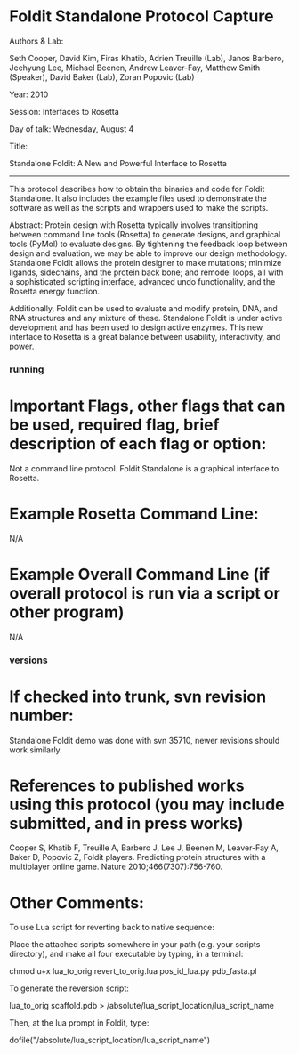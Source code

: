 Foldit Standalone Protocol Capture
==================================

Authors & Lab:

Seth Cooper, David Kim, Firas Khatib, Adrien Treuille (Lab), Janos Barbero,
Jeehyung Lee, Michael Beenen, Andrew Leaver-Fay, Matthew Smith (Speaker), David
Baker (Lab), Zoran Popovic (Lab)

Year: 2010

Session: Interfaces to Rosetta

Day of talk: Wednesday, August 4

Title:

Standalone Foldit: A New and Powerful Interface to Rosetta

---

This protocol describes how to obtain the binaries and code for Foldit Standalone.  It also includes the example files used to demonstrate the software as well as the scripts and wrappers used to make the scripts.

Abstract:
Protein design with Rosetta typically involves transitioning between
command line tools (Rosetta) to generate designs, and graphical tools
(PyMol) to evaluate designs.  By tightening the feedback loop between
design and evaluation, we may be able to improve our design
methodology.  Standalone Foldit allows the protein designer to make
mutations; minimize ligands, sidechains, and the protein back bone;
and remodel loops, all with a sophisticated scripting interface,
advanced undo functionality, and the Rosetta energy function.

Additionally, Foldit can be used to evaluate and modify protein, DNA,
and RNA structures and any mixture of these.  Standalone Foldit is
under active development and has been used to design active enzymes.
This new interface to Rosetta is a great balance between usability,
interactivity, and power.

### running #########
# Important Flags, other flags that can be used, required flag, brief description of each flag or option:

Not a command line protocol.  Foldit Standalone is a graphical interface to Rosetta.

# Example Rosetta Command Line:

N/A

# Example Overall Command Line (if overall protocol is run via a script or other program)

N/A

### versions #########
# If checked into trunk, svn revision number: 

Standalone Foldit demo was done with svn 35710, newer revisions should work similarly.

# References to published works using this protocol (you may include submitted, and in press works)

Cooper S, Khatib F, Treuille A, Barbero J, Lee J, Beenen M, Leaver-Fay A, Baker D, Popovic Z, Foldit players. Predicting protein structures with a multiplayer online game. Nature 2010;466(7307):756-760.

# Other Comments: 

To use Lua script for reverting back to native sequence:

Place the attached scripts somewhere in your path (e.g. your scripts directory), and make all four executable by typing, in a terminal:

chmod u+x lua_to_orig revert_to_orig.lua pos_id_lua.py pdb_fasta.pl

To generate the reversion script:

lua_to_orig scaffold.pdb > /absolute/lua_script_location/lua_script_name

Then, at the lua prompt in Foldit, type:

dofile("/absolute/lua_script_location/lua_script_name")
